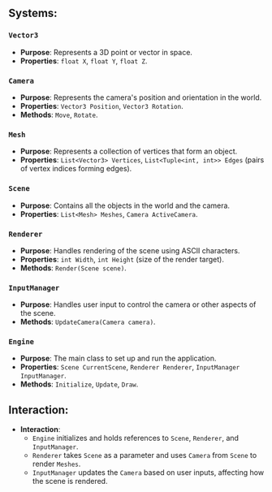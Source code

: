 ﻿## Systems:

### `Vector3`
- **Purpose**: Represents a 3D point or vector in space.
- **Properties**: `float X`, `float Y`, `float Z`.

### `Camera`
- **Purpose**: Represents the camera's position and orientation in the world.
- **Properties**: `Vector3 Position`, `Vector3 Rotation`.
- **Methods**: `Move`, `Rotate`.

### `Mesh`
- **Purpose**: Represents a collection of vertices that form an object.
- **Properties**: `List<Vector3> Vertices`, `List<Tuple<int, int>> Edges` (pairs of vertex indices forming edges).

### `Scene`
- **Purpose**: Contains all the objects in the world and the camera.
- **Properties**: `List<Mesh> Meshes`, `Camera ActiveCamera`.

### `Renderer`
- **Purpose**: Handles rendering of the scene using ASCII characters.
- **Properties**: `int Width`, `int Height` (size of the render target).
- **Methods**: `Render(Scene scene)`.

### `InputManager`
- **Purpose**: Handles user input to control the camera or other aspects of the scene.
- **Methods**: `UpdateCamera(Camera camera)`.

### `Engine`
- **Purpose**: The main class to set up and run the application.
- **Properties**: `Scene CurrentScene`, `Renderer Renderer`, `InputManager InputManager`.
- **Methods**: `Initialize`, `Update`, `Draw`.


## Interaction:
- **Interaction**:
  - `Engine` initializes and holds references to `Scene`, `Renderer`, and `InputManager`.
  - `Renderer` takes `Scene` as a parameter and uses `Camera` from `Scene` to render `Meshes`.
  - `InputManager` updates the `Camera` based on user inputs, affecting how the scene is rendered.


